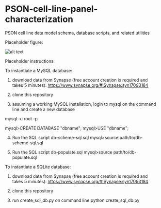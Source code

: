 # PSON-cell-line-panel-characterization
PSON cell line data model schema, database scripts, and related utilities

Placeholder figure:

![alt text](https://raw.githubusercontent.com/milen-sage/PSON-cell-line-panel-characterization/master/data_model_fig3.png)

Placeholder instructions:

To instantiate a MySQL database:

1) download data from Synapse (free account creation is required and takes 5 minutes):
https://www.synapse.org/#!Synapse:syn17093184

2) clone this repository

3) assuming a working MySQL installation, login to mysql on the command line and create a new database

mysql -u root -p 

mysql>CREATE DATABASE "dbname";
mysql>USE "dbname";

4) Run the SQL script db-scheme-sql.sql
mysql>source path/to/db-scheme-sql.sql

5) Run the SQL script db-populate.sql
mysql>source path/to/db-populate.sql

To instantiate a SQLite database:

1) download data from Synapse (free account creation is required and takes 5 minutes):
https://www.synapse.org/#!Synapse:syn17093184

2) clone this repository

3) run create_sql_db.py on command line
python create_sql_db.py
